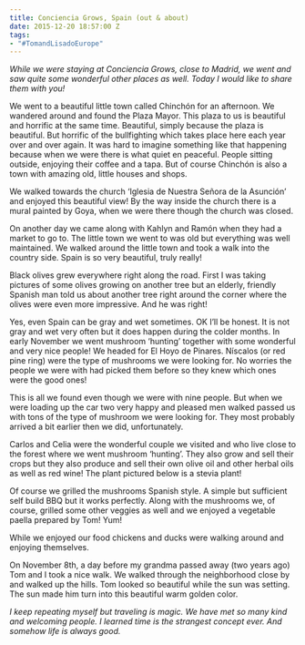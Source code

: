 ```yaml
---
title: Conciencia Grows, Spain (out & about)
date: 2015-12-20 18:57:00 Z
tags:
- "#TomandLisadoEurope"
---
```


*While we were staying at Conciencia Grows, close to Madrid, we went and saw quite some wonderful other places as well. Today I would like to share them with you!*

We went to a beautiful little town called Chinchón for an afternoon. We wandered around and found the Plaza Mayor. This plaza to us is beautiful and horrific at the same time. Beautiful, simply because the plaza is beautiful. But horrific of the bullfighting which takes place here each year over and over again. It was hard to imagine something like that happening because when we were there is what quiet en peaceful. People sitting outside, enjoying their coffee and a tapa. But of course Chinchón is also a town with amazing old, little houses and shops.

We walked towards the church ‘Iglesia de Nuestra Señora de la Asunción’ and enjoyed this beautiful view! By the way inside the church there is a mural painted by Goya, when we were there though the church was closed.

On another day we came along with Kahlyn and Ramón when they had a market to go to. The little town we went to was old but everything was well maintained. We walked around the little town and took a walk into the country side. Spain is so very beautiful, truly really!

Black olives grew everywhere right along the road. First I was taking pictures of some olives growing on another tree but an elderly, friendly Spanish man told us about another tree right around the corner where the olives were even more impressive. And he was right!

Yes, even Spain can be gray and wet sometimes. OK I’ll be honest. It is not gray and wet very often but it does happen during the colder months. In early November we went mushroom ‘hunting’ together with some wonderful and very nice people! We headed for El Hoyo de Pinares. Níscalos (or red pine ring) were the type of mushrooms we were looking for. No worries the people we were with had picked them before so they knew which ones were the good ones!

This is all we found even though we were with nine people. But when we were loading up the car two very happy and pleased men walked passed us with tons of the type of mushroom we were looking for. They most probably arrived a bit earlier then we did, unfortunately.

Carlos and Celia were the wonderful couple we visited and who live close to the forest where we went mushroom ‘hunting’. They also grow and sell their crops but they also produce and sell their own olive oil and other herbal oils as well as red wine! The plant pictured below is a stevia plant!

Of course we grilled the mushrooms Spanish style. A simple but sufficient self build BBQ but it works perfectly. Along with the mushrooms we, of course, grilled some other veggies as well and we enjoyed a vegetable paella prepared by Tom! Yum!

While we enjoyed our food chickens and ducks were walking around and enjoying themselves.

On November 8th, a day before my grandma passed away (two years ago) Tom and I took a nice walk. We walked through the neighborhood close by and walked up the hills. Tom looked so beautiful while the sun was setting. The sun made him turn into this beautiful warm golden color.

*I keep repeating myself but traveling is magic. We have met so many kind and welcoming people. I learned time is the strangest concept ever. And somehow life is always good.*